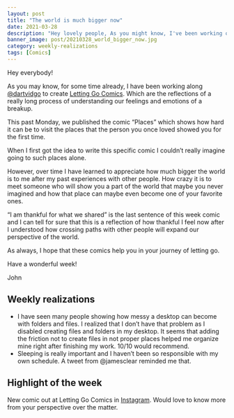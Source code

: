 ```yaml
---
layout: post
title: "The world is much bigger now"
date: 2021-03-28
description: "Hey lovely people, As you might know, I've been working on a webcomic with my friend @dartvidgo about breakups and the process of l..."
banner_image: post/20210328_world_bigger_now.jpg
category: weekly-realizations
tags: [Comics]
---
```


Hey everybody!

As you may know, for some time already, I have been working along [@dartvidgo](https://www.instagram.com/dartvidgo/) to create [Letting Go Comics](https://www.instagram.com/lettinggocomics/). Which are the reflections of a really long process of understanding our feelings and emotions of a breakup.

This past Monday, we published the comic “Places” which shows how hard it can be to visit the places that the person you once loved showed you for the first time.

When I first got the idea to write this specific comic I couldn’t really imagine going to such places alone.

However, over time I have learned to appreciate how much bigger the world is to me after my past experiences with other people. How crazy it is to meet someone who will show you a part of the world that maybe you never imagined and how that place can maybe even become one of your favorite ones.

“I am thankful for what we shared” is the last sentence of this week comic and I can tell for sure that this is a reflection of how thankful I feel now after I understood how crossing paths with other people will expand our perspective of the world.

As always, I hope that these comics help you in your journey of letting go.

Have a wonderful week!

John


## Weekly realizations

- I have seen many people showing how messy a desktop can become with folders and files. I realized that I don’t have that problem as I disabled creating files and folders in my desktop. It seems that adding the friction not to create files in not proper places helped me organize mine right after finishing my work. 10/10 would recommend.
- Sleeping is really important and I haven’t been so responsible with my own schedule. A tweet from @jamesclear reminded me that.

## Highlight of the week

New comic out at Letting Go Comics in [Instagram](https://www.instagram.com/p/CMuM1F1HxQL/). Would love to know more from your perspective over the matter.
